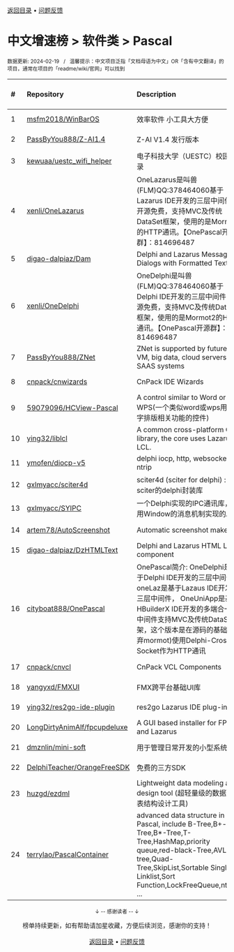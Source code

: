 <a href="https://gitee.com/GrowingGit/GitHub-Chinese-Top-Charts#github中文排行榜">返回目录</a> • <a href="/content/docs/feedback.md">问题反馈</a>

# 中文增速榜 > 软件类 > Pascal
<sub>数据更新: 2024-02-19&nbsp;&nbsp;&nbsp;/&nbsp;&nbsp;&nbsp;温馨提示：中文项目泛指「文档母语为中文」OR「含有中文翻译」的项目，通常在项目的「readme/wiki/官网」可以找到</sub>

|#|Repository|Description|Stars|Average daily growth|Updated|
|:-|:-|:-|:-|:-|:-|
|1|[msfm2018/WinBarOS](https://github.com/msfm2018/WinBarOS)|效率软件 小工具大方便|15|0|2023-12-17|
|2|[PassByYou888/Z-AI1.4](https://github.com/PassByYou888/Z-AI1.4)|Z-AI V1.4 发行版本|8|0|2023-09-03|
|3|[kewuaa/uestc_wifi_helper](https://github.com/kewuaa/uestc_wifi_helper)|电子科技大学（UESTC）校园网登录|17|0|2024-02-06|
|4|[xenli/OneLazarus](https://github.com/xenli/OneLazarus)|OneLazarus是叫兽(FLM)QQ:378464060基于Lazarus IDE开发的三层中间件，开源免费，支持MVC及传统DataSet框架，使用的是Mormot2的HTTP通讯。【OnePascal开源群】：814696487|7|0|2023-12-13|
|5|[digao-dalpiaz/Dam](https://github.com/digao-dalpiaz/Dam)|Delphi and Lazarus Message Dialogs with Formatted Text|120|0|2024-01-27|
|6|[xenli/OneDelphi](https://github.com/xenli/OneDelphi)|OneDelphi是叫兽(FLM)QQ:378464060基于Delphi IDE开发的三层中间件，开源免费，支持MVC及传统DataSet框架，使用的是Mormot2的HTTP通讯。【OnePascal开源群】：814696487|34|0|2023-12-15|
|7|[PassByYou888/ZNet](https://github.com/PassByYou888/ZNet)|ZNet is supported by future P2P VM, big data, cloud servers, and SAAS systems|48|0|2024-01-26|
|8|[cnpack/cnwizards](https://github.com/cnpack/cnwizards)|CnPack IDE Wizards|541|0|2024-02-18|
|9|[59079096/HCView-Pascal](https://github.com/59079096/HCView-Pascal)|A control similar to Word or WPS(一个类似word或wps用于文字排版相关功能的控件)|102|0|2023-09-11|
|10|[ying32/liblcl](https://github.com/ying32/liblcl)|A common cross-platform GUI library, the core uses Lazarus LCL.|117|0|2023-12-27|
|11|[ymofen/diocp-v5](https://github.com/ymofen/diocp-v5)|delphi iocp, http, websocket, ntrip|235|0|2023-10-04|
|12|[gxlmyacc/sciter4d](https://github.com/gxlmyacc/sciter4d)|sciter4d (sciter for delphi) :  一个sciter的delphi封装库|43|0|2023-10-17|
|13|[gxlmyacc/SYIPC](https://github.com/gxlmyacc/SYIPC)|一个Delphi实现的IPC通讯库，使用Window的消息机制实现的。|4|0|2023-10-10|
|14|[artem78/AutoScreenshot](https://github.com/artem78/AutoScreenshot)|Automatic screenshot maker|91|0|2024-01-27|
|15|[digao-dalpiaz/DzHTMLText](https://github.com/digao-dalpiaz/DzHTMLText)|Delphi and Lazarus HTML Label component|160|0|2024-01-27|
|16|[cityboat888/OnePascal](https://github.com/cityboat888/OnePascal)|OnePascal简介: OneDelphi是基于Delphi IDE开发的三层中间件， oneLaz是基于Lazaus IDE开发的三层中间件， OneUniApp是基于HBuilderX IDE开发的多端合一app 中间件支持MVC及传统DataSet框架，这个版本是在源码的基础上(放弃mormot)使用Delphi-Cross-Socket作为HTTP通讯|5|0|2024-01-28|
|17|[cnpack/cnvcl](https://github.com/cnpack/cnvcl)|CnPack VCL Components|310|0|2024-02-18|
|18|[yangyxd/FMXUI](https://github.com/yangyxd/FMXUI)|FMX跨平台基础UI库|252|0|2023-11-15|
|19|[ying32/res2go-ide-plugin](https://github.com/ying32/res2go-ide-plugin)|res2go Lazarus IDE plug-in|29|0|2024-01-13|
|20|[LongDirtyAnimAlf/fpcupdeluxe](https://github.com/LongDirtyAnimAlf/fpcupdeluxe)|A GUI based installer for FPC and Lazarus|437|0|2024-02-15|
|21|[dmznlin/mini-soft](https://github.com/dmznlin/mini-soft)|用于管理日常开发的小型系统|2|0|2024-02-17|
|22|[DelphiTeacher/OrangeFreeSDK](https://github.com/DelphiTeacher/OrangeFreeSDK)|免费的三方SDK|45|0|2024-01-03|
|23|[huzgd/ezdml](https://github.com/huzgd/ezdml)|Lightweight data modeling and design tool (超轻量级的数据建模表结构设计工具)|20|0|2024-01-03|
|24|[terrylao/PascalContainer](https://github.com/terrylao/PascalContainer)|advanced data structure in Pascal, include  B-Tree,B+-Tree,B*-Tree,T-Tree,HashMap,priority queue,red-black-Tree,AVL-tree,Quad-Tree,SkipList,Sortable Single Linklist,Sort Function,LockFreeQueue,nth_ele ...|33|0|2024-01-19|

<div align="center">
    <p><sub>↓ -- 感谢读者 -- ↓</sub></p>
    榜单持续更新，如有帮助请加星收藏，方便后续浏览，感谢你的支持！
</div>

<br/>

<div align="center"><a href="https://gitee.com/GrowingGit/GitHub-Chinese-Top-Charts#github中文排行榜">返回目录</a> • <a href="/content/docs/feedback.md">问题反馈</a></div>
